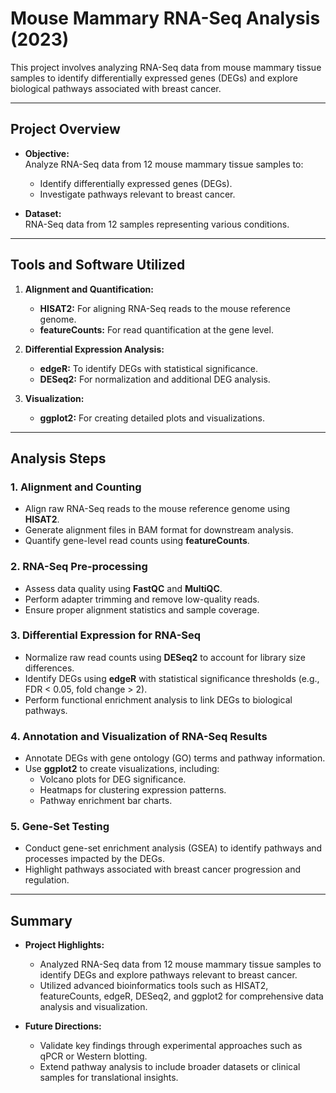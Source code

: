 # Mouse Mammary RNA-Seq Analysis (2023)

This project involves analyzing RNA-Seq data from mouse mammary tissue samples to identify differentially expressed genes (DEGs) and explore biological pathways associated with breast cancer.

---

## Project Overview

- **Objective:**  
  Analyze RNA-Seq data from 12 mouse mammary tissue samples to:  
  - Identify differentially expressed genes (DEGs).  
  - Investigate pathways relevant to breast cancer.  

- **Dataset:**  
  RNA-Seq data from 12 samples representing various conditions.

---

## Tools and Software Utilized

1. **Alignment and Quantification:**  
   - **HISAT2:** For aligning RNA-Seq reads to the mouse reference genome.  
   - **featureCounts:** For read quantification at the gene level.  

2. **Differential Expression Analysis:**  
   - **edgeR:** To identify DEGs with statistical significance.  
   - **DESeq2:** For normalization and additional DEG analysis.  

3. **Visualization:**  
   - **ggplot2:** For creating detailed plots and visualizations.  

---

## Analysis Steps

### 1. Alignment and Counting
- Align raw RNA-Seq reads to the mouse reference genome using **HISAT2**.  
- Generate alignment files in BAM format for downstream analysis.  
- Quantify gene-level read counts using **featureCounts**.  

### 2. RNA-Seq Pre-processing
- Assess data quality using **FastQC** and **MultiQC**.  
- Perform adapter trimming and remove low-quality reads.  
- Ensure proper alignment statistics and sample coverage.

### 3. Differential Expression for RNA-Seq
- Normalize raw read counts using **DESeq2** to account for library size differences.  
- Identify DEGs using **edgeR** with statistical significance thresholds (e.g., FDR < 0.05, fold change > 2).  
- Perform functional enrichment analysis to link DEGs to biological pathways.

### 4. Annotation and Visualization of RNA-Seq Results
- Annotate DEGs with gene ontology (GO) terms and pathway information.  
- Use **ggplot2** to create visualizations, including:  
  - Volcano plots for DEG significance.  
  - Heatmaps for clustering expression patterns.  
  - Pathway enrichment bar charts.  

### 5. Gene-Set Testing
- Conduct gene-set enrichment analysis (GSEA) to identify pathways and processes impacted by the DEGs.  
- Highlight pathways associated with breast cancer progression and regulation.  

---

## Summary

- **Project Highlights:**  
  - Analyzed RNA-Seq data from 12 mouse mammary tissue samples to identify DEGs and explore pathways relevant to breast cancer.  
  - Utilized advanced bioinformatics tools such as HISAT2, featureCounts, edgeR, DESeq2, and ggplot2 for comprehensive data analysis and visualization.  

- **Future Directions:**  
  - Validate key findings through experimental approaches such as qPCR or Western blotting.  
  - Extend pathway analysis to include broader datasets or clinical samples for translational insights.

